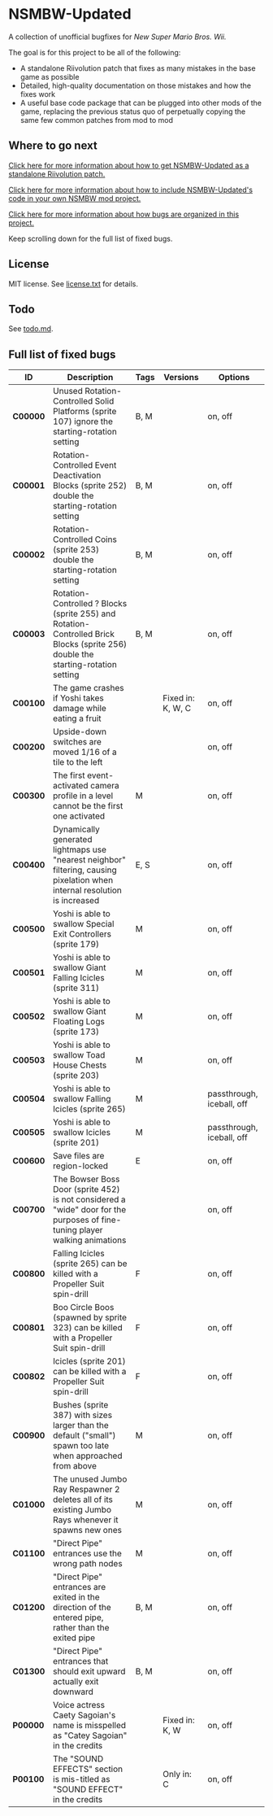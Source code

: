 # NSMBW-Updated

A collection of unofficial bugfixes for *New Super Mario Bros. Wii.*

The goal is for this project to be all of the following:

* A standalone Riivolution patch that fixes as many mistakes in the base game as possible
* Detailed, high-quality documentation on those mistakes and how the fixes work
* A useful base code package that can be plugged into other mods of the game, replacing the previous status quo of perpetually copying the same few common patches from mod to mod


## Where to go next

[Click here for more information about how to get NSMBW-Updated as a standalone Riivolution patch.](readme_building.md)

[Click here for more information about how to include NSMBW-Updated's code in your own NSMBW mod project.](readme_embedding.md)

[Click here for more information about how bugs are organized in this project.](readme_bug_organization.md)

Keep scrolling down for the full list of fixed bugs.


## License

MIT license. See [license.txt](license.txt) for details.


## Todo

See [todo.md](todo.md).


## Full list of fixed bugs

ID | Description | Tags | Versions | Options
-- | ----------- | ---- | -------- | -------
**C00000** | Unused Rotation-Controlled Solid Platforms (sprite 107) ignore the starting-rotation setting | B, M | | on, off
**C00001** | Rotation-Controlled Event Deactivation Blocks (sprite 252) double the starting-rotation setting | B, M | | on, off
**C00002** | Rotation-Controlled Coins (sprite 253) double the starting-rotation setting | B, M | | on, off
**C00003** | Rotation-Controlled ? Blocks (sprite 255) and Rotation-Controlled Brick Blocks (sprite 256) double the starting-rotation setting | B, M | | on, off
**C00100** | The game crashes if Yoshi takes damage while eating a fruit | | Fixed in: K, W, C | on, off
**C00200** | Upside-down switches are moved 1/16 of a tile to the left | | | on, off
**C00300** | The first event-activated camera profile in a level cannot be the first one activated | M | | on, off
**C00400** | Dynamically generated lightmaps use "nearest neighbor" filtering, causing pixelation when internal resolution is increased | E, S | | on, off
**C00500** | Yoshi is able to swallow Special Exit Controllers (sprite 179) | M | | on, off
**C00501** | Yoshi is able to swallow Giant Falling Icicles (sprite 311) | M | | on, off
**C00502** | Yoshi is able to swallow Giant Floating Logs (sprite 173) | M | | on, off
**C00503** | Yoshi is able to swallow Toad House Chests (sprite 203) | M | | on, off
**C00504** | Yoshi is able to swallow Falling Icicles (sprite 265) | M | | passthrough, iceball, off
**C00505** | Yoshi is able to swallow Icicles (sprite 201) | M | | passthrough, iceball, off
**C00600** | Save files are region-locked | E | | on, off
**C00700** | The Bowser Boss Door (sprite 452) is not considered a "wide" door for the purposes of fine-tuning player walking animations | | | on, off
**C00800** | Falling Icicles (sprite 265) can be killed with a Propeller Suit spin-drill | F | | on, off
**C00801** | Boo Circle Boos (spawned by sprite 323) can be killed with a Propeller Suit spin-drill | F | | on, off
**C00802** | Icicles (sprite 201) can be killed with a Propeller Suit spin-drill | F | | on, off
**C00900** | Bushes (sprite 387) with sizes larger than the default ("small") spawn too late when approached from above | M | | on, off
**C01000** | The unused Jumbo Ray Respawner 2 deletes all of its existing Jumbo Rays whenever it spawns new ones | M | | on, off
**C01100** | "Direct Pipe" entrances use the wrong path nodes | M | | on, off
**C01200** | "Direct Pipe" entrances are exited in the direction of the entered pipe, rather than the exited pipe | B, M | | on, off
**C01300** | "Direct Pipe" entrances that should exit upward actually exit downward | B, M | | on, off
**P00000** | Voice actress Caety Sagoian's name is misspelled as "Catey Sagoian" in the credits | | Fixed in: K, W | on, off
**P00100** | The "SOUND EFFECTS" section is mis-titled as "SOUND EFFECT" in the credits | | Only in: C | on, off
